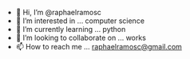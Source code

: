 - 👋 Hi, I’m @raphaelramosc
- 👀 I’m interested in ... computer science
- 🌱 I’m currently learning ... python
- 💞️ I’m looking to collaborate on ... works
- 📫 How to reach me ... raphaelramosc@gmail.com

<!---
raphaelramosc/raphaelramosc is a ✨ special ✨ repository because its `README.md` (this file) appears on your GitHub profile.
You can click the Preview link to take a look at your changes.
--->
